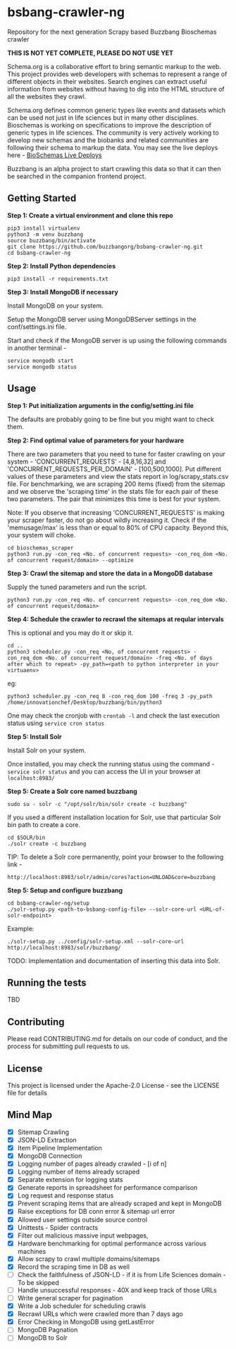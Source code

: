 # bsbang-crawler-ng
Repository for the next generation Scrapy based Buzzbang Bioschemas crawler

**THIS IS NOT YET COMPLETE, PLEASE DO NOT USE YET**

Schema.org is a collaborative effort to bring semantic markup to the web. This project provides web developers with schemas to represent a range of different objects in their websites. Search engines can extract useful information from websites without having to dig into the HTML structure of all the websites they crawl.     

Schema.org defines common generic types like events and datasets which can be used not just in life sciences but in many other disciplines. Bioschemas is working on specifications to improve the description of generic types in life sciences. The community is very actively working to develop new schemas and the biobanks and related communities are following their schema to markup the data. You may see the live deploys here - [BioSchemas Live Deploys](https://github.com/BioSchemas/bioschemas.github.io/blob/master/_liveDeploys/liveDeploy.md)

Buzzbang is an alpha project to start crawling this data so that it can then be searched in the companion frontend project. 

## Getting Started
**Step 1: Create a virtual environment and clone this repo**

```
pip3 install virtualenv
python3 -m venv buzzbang
source buzzbang/bin/activate
git clone https://github.com/buzzbangorg/bsbang-crawler-ng.git
cd bsbang-crawler-ng
```

**Step 2: Install Python dependencies**

```
pip3 install -r requirements.txt
```

**Step 3: Install MongoDB if necessary**

Install MongoDB on your system.

Setup the MongoDB server using MongoDBServer settings in the conf/settings.ini file.

Start and check if the MongoDB server is up using the following commands in another terminal - 
```
service mongodb start
service mongodb status
``` 

## Usage
**Step 1: Put initialization arguments in the config/setting.ini file**

The defaults are probably going to be fine but you might want to check them.

**Step 2: Find optimal value of parameters for your hardware**

There are two parameters that you need to tune for faster crawling on your system - 'CONCURRENT_REQUESTS' - [4,8,16,32] and 'CONCURRENT_REQUESTS_PER_DOMAIN' - [100,500,1000]. Put different values of these parameters and view the stats report in log/scrapy_stats.csv file. For benchmarking, we are scraping 200 items (fixed) from the sitemap and we observe the 'scraping time' in the stats file for each pair of these two parameters. The pair that minimizes this time is best for your system.

Note: If you observe that increasing 'CONCURRENT_REQUESTS' is making your scraper faster, do not go about wildly increasing it. Check if the 'memusage/max' is less than or equal to 80% of CPU capacity. Beyond this, your system will choke.

```
cd bioschemas_scraper
python3 run.py -con_req <No. of concurrent requests> -con_req_dom <No. of concurrent request/domain> --optimize
```

**Step 3: Crawl the sitemap and store the data in a MongoDB database**

Supply the tuned parameters and run the script.

```
python3 run.py -con_req <No. of concurrent requests> -con_req_dom <No. of concurrent request/domain>
```

**Step 4: Schedule the crawler to recrawl the sitemaps at reqular intervals**

This is optional and you may do it or skip it.

```
cd ..
python3 scheduler.py -con_req <No, of concurrent requests> -con_req_dom <No. of concurrent request/domain> -freq <No. of days after which to repeat> -py_path=<path to python interpreter in your virtuaenv>
```

eg:

```
python3 scheduler.py -con_req 8 -con_req_dom 100 -freq 3 -py_path /home/innovationchef/Desktop/buzzbang/bin/python3
```

One may check the cronjob with ```crontab -l``` and check the last execution status using ```service cron status```

**Step 5: Install Solr**

Install Solr on your system.

Once installed, you may check the running status using the command - ```service solr status``` and you can access the UI in your browser at ```localhost:8983/```

**Step 5: Create a Solr core named buzzbang**

```
sudo su - solr -c "/opt/solr/bin/solr create -c buzzbang"
```

If you used a different installation location for Solr, use that particular Solr bin path to create a core.  

```
cd $SOLR/bin
./solr create -c buzzbang
```

TIP: To delete a Solr core permanently, point your browser to the following link - 

```
http://localhost:8983/solr/admin/cores?action=UNLOAD&core=buzzbang
```  

**Step 5: Setup and configure buzzbang**

```
cd bsbang-crawler-ng/setup
./solr-setup.py <path-to-bsbang-config-file> --solr-core-url <URL-of-solr-endpoint>

```

Example:

```
./solr-setup.py ../config/solr-setup.xml --solr-core-url http://localhost:8983/solr/buzzbang/
```

TODO: Implementation and documentation of inserting this data into Solr.

## Running the tests
TBD

## Contributing
Please read CONTRIBUTING.md for details on our code of conduct, and the process for submitting pull requests to us.

## License
This project is licensed under the Apache-2.0 License - see the LICENSE file for details


## Mind Map

- [x] Sitemap Crawling
- [x] JSON-LD Extraction
- [x] Item Pipeline Implementation
- [x] MongoDB Connection
- [x] Logging number of pages already crawled - [i of n] 
- [x] Logging number of items already scraped 
- [x] Separate extension for logging stats
- [x] Generate reports in spreadsheet for performance comparison
- [x] Log request and response status
- [x] Prevent scraping items that are already scraped and kept in MongoDB
- [x] Raise exceptions for DB conn error & sitemap url error
- [x] Allowed user settings outside source control
- [x] Unittests - Spider contracts 
- [x] Filter out malicious massive input webpages, 
- [x] Hardware benchmarking for optimal performance across various machines 
- [x] Allow scrapy to crawl multiple domains/sitemaps 
- [x] Record the scraping time in DB as well
- [ ] Check the faithfulness of JSON-LD - if it is from Life Sciences domain - To be skipped
- [ ] Handle unsuccessful responses - 40X and keep track of those URLs   
- [ ] Write general scraper for pagination
- [x] Write a Job scheduler for scheduling crawls
- [x] Recrawl URLs which were crawled more than 7 days ago
- [x] Error Checking in MongoDB using getLastError
- [ ] MongoDB Pagnation
- [ ] MongoDB to Solr
